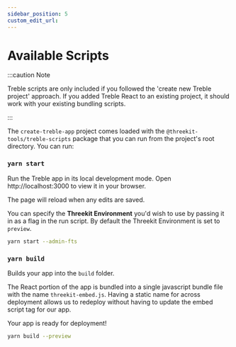 ```yaml
---
sidebar_position: 5
custom_edit_url:
---
```


# Available Scripts

:::caution Note

Treble scripts are only included if you followed the 'create new Treble project' approach. If you added Treble React to an existing project, it should work with your existing bundling scripts.

:::

The `create-treble-app` project comes loaded with the `@threekit-tools/treble-scripts` package that you can run from the project's root directory. You can run:

### `yarn start`

Run the Treble app in its local development mode. Open http://localhost:3000 to view it in your browser.

The page will reload when any edits are saved.

You can specify the **Threekit Environment** you'd wish to use by passing it in as a flag in the run script. By default the Threekit Environment is set to `preview`.

```bash
yarn start --admin-fts
```

### `yarn build`

Builds your app into the `build` folder.

The React portion of the app is bundled into a single javascript bundle file with the name `threekit-embed.js`. Having a static name for across deployment allows us to redeploy without having to update the embed script tag for our app.

Your app is ready for deployment!

```bash
yarn build --preview
```
